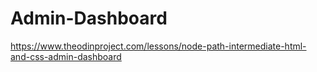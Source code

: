 # Admin-Dashboard
https://www.theodinproject.com/lessons/node-path-intermediate-html-and-css-admin-dashboard